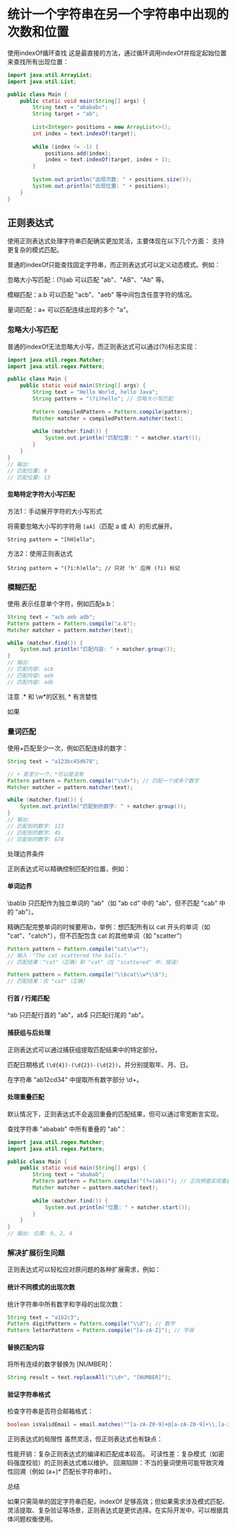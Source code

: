 <style> @import url('../../style/dark.css'); </style>

# 统计一个字符串在另一个字符串中出现的次数和位置

使用indexOf循环查找
这是最直接的方法，通过循环调用indexOf并指定起始位置来查找所有出现位置：
```java
import java.util.ArrayList;
import java.util.List;

public class Main {
    public static void main(String[] args) {
        String text = "abababc";
        String target = "ab";
        
        List<Integer> positions = new ArrayList<>();
        int index = text.indexOf(target);
        
        while (index != -1) {
            positions.add(index);
            index = text.indexOf(target, index + 1);
        }
        
        System.out.println("出现次数: " + positions.size());
        System.out.println("出现位置: " + positions);
    }
}
```

## 正则表达式
使用正则表达式处理字符串匹配确实更加灵活，主要体现在以下几个方面：
支持更复杂的模式匹配。

普通的indexOf只能查找固定字符串，而正则表达式可以定义动态模式。例如：

忽略大小写匹配：(?i)ab 可以匹配 "ab"、"AB"、"Ab" 等。

模糊匹配：a.b 可以匹配 "acb"、"aeb" 等中间包含任意字符的情况。

量词匹配：a+ 可以匹配连续出现的多个 "a"。

### 忽略大小写匹配

普通的indexOf无法忽略大小写，而正则表达式可以通过(?i)标志实现：
```java
import java.util.regex.Matcher;
import java.util.regex.Pattern;

public class Main {
    public static void main(String[] args) {
        String text = "Hello World, hello Java";
        String pattern = "(?i)hello"; // 忽略大小写匹配
        
        Pattern compiledPattern = Pattern.compile(pattern);
        Matcher matcher = compiledPattern.matcher(text);
        
        while (matcher.find()) {
            System.out.println("匹配位置: " + matcher.start());
        }
    }
}
// 输出:
// 匹配位置: 0
// 匹配位置: 13
```

#### 忽略特定字符大小写匹配

方法1：手动展开字符的大小写形式

将需要忽略大小写的字符用 `[aA]`（匹配 a 或 A）的形式展开。

`String pattern = "[hH]ello";`

方法2：使用正则表达式

`String pattern = "(?i:h)ello"; // 只对 'h' 应用 (?i) 标记`


### 模糊匹配

使用.表示任意单个字符，例如匹配a.b：

```java
String text = "acb aeb adb";
Pattern pattern = Pattern.compile("a.b");
Matcher matcher = pattern.matcher(text);

while (matcher.find()) {
    System.out.println("匹配内容: " + matcher.group());
}
// 输出:
// 匹配内容: acb
// 匹配内容: aeb
// 匹配内容: adb
```

注意 .* 和 \w*的区别, * 有贪婪性

如果


### 量词匹配

使用+匹配至少一次，例如匹配连续的数字：

```java
String text = "a123bc45d678";

// + 是至少一个，*可以是没有
Pattern pattern = Pattern.compile("\\d+"); // 匹配一个或多个数字
Matcher matcher = pattern.matcher(text);

while (matcher.find()) {
    System.out.println("匹配到的数字: " + matcher.group());
}
// 输出:
// 匹配到的数字: 123
// 匹配到的数字: 45
// 匹配到的数字: 678
```

处理边界条件

正则表达式可以精确控制匹配的位置，例如：

#### 单词边界

\bab\b 只匹配作为独立单词的 "ab"（如 "ab cd" 中的 "ab"，但不匹配 "cab" 中的 "ab"）。

精确匹配完整单词的时候要用\b，举例：想匹配所有以 cat 开头的单词（如 "cat"、"catch"），但不匹配包含 cat 的其他单词（如 "scatter"）
```java
Pattern pattern = Pattern.compile("cat\\w*");
// 输入："The cat scattered the balls."
// 匹配结果："cat"（正确）和 "cat"（在 "scattered" 中，错误）

Pattern pattern = Pattern.compile("\\bcat\\w*\\b");
// 匹配结果：仅 "cat"（正确）
```

#### 行首 / 行尾匹配

^ab 只匹配行首的 "ab"，ab$ 只匹配行尾的 "ab"。

#### 捕获组与后处理

正则表达式可以通过捕获组提取匹配结果中的特定部分。

匹配日期格式 `(\d{4})-(\d{2})-(\d{2})`，并分别提取年、月、日。

在字符串 "ab12cd34" 中提取所有数字部分 \d+。

#### 处理重叠匹配

默认情况下，正则表达式不会返回重叠的匹配结果，但可以通过零宽断言实现。

查找字符串 "ababab" 中所有重叠的 "ab"：

```java
import java.util.regex.Matcher;
import java.util.regex.Pattern;

public class Main {
    public static void main(String[] args) {
        String text = "ababab";
        Pattern pattern = Pattern.compile("(?=(ab))"); // 正向预查实现重叠匹配
        Matcher matcher = pattern.matcher(text);
        
        while (matcher.find()) {
            System.out.println("位置: " + matcher.start());
        }
    }
}
// 输出: 位置: 0, 2, 4
```

### 解决扩展衍生问题

正则表达式可以轻松应对原问题的各种扩展需求，例如：

#### 统计不同模式的出现次数
统计字符串中所有数字和字母的出现次数：

```java
String text = "a1b2c3";
Pattern digitPattern = Pattern.compile("\\d"); // 数字
Pattern letterPattern = Pattern.compile("[a-zA-Z]"); // 字母
```

#### 替换匹配内容
将所有连续的数字替换为 [NUMBER]：

```java
String result = text.replaceAll("\\d+", "[NUMBER]");
```

#### 验证字符串格式
检查字符串是否符合邮箱格式：

```java
boolean isValidEmail = email.matches("^[a-zA-Z0-9]+@[a-zA-Z0-9]+\\.[a-zA-Z]{2,}$");
```

正则表达式的局限性
虽然灵活，但正则表达式也有缺点：

性能开销：复杂正则表达式的编译和匹配成本较高。
可读性差：复杂模式（如密码强度校验）的正则表达式难以维护。
回溯陷阱：不当的量词使用可能导致灾难性回溯（例如 (a+)* 匹配长字符串时）。

总结

如果只需简单的固定字符串匹配，indexOf 足够高效；但如果需求涉及模式匹配、灵活提取、复杂验证等场景，正则表达式是更优选择。在实际开发中，可以根据具体问题权衡使用。


